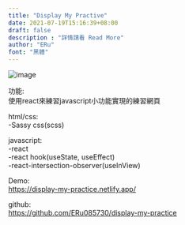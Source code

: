 ```yaml
---
title: "Display My Practive"
date: 2021-07-19T15:16:39+08:00
draft: false
description : "詳情請看 Read More"
author: "ERu"
font: "黑體"
---
```


![image](/images/display-my-practice.png)

功能:  
使用react來練習javascript小功能實現的練習網頁

html/css:  
-Sassy css(scss)

javascript:  
-react  
-react hook(useState, useEffect)  
-react-intersection-observer(useInView)  

Demo:  
https://display-my-practice.netlify.app/

github:  
https://github.com/ERu085730/display-my-practice